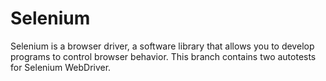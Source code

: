 # Selenium
Selenium is a browser driver, a software library that allows you to develop programs to control browser behavior.
This branch contains two autotests for Selenium WebDriver.
